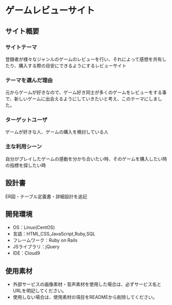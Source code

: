 # ゲームレビューサイト

## サイト概要
### サイトテーマ
登録者が様々なジャンルのゲームのレビューを行い、それによって感想を共有したり、購入する際の目安にできるようにするレビューサイト

### テーマを選んだ理由
元からゲームが好きなので、ゲーム好き同士が多くのゲームをレビューをする事で、新しいゲームに出会えるようにしていきたいと考え、このテーマにしました。

### ターゲットユーザ
ゲームが好きな人、ゲームの購入を検討している人

### 主な利用シーン
自分がプレイしたゲームの感動を分かち合いたい時、そのゲームを購入したい時の指標を探したい時

## 設計書
ER図・テーブル定義書・詳細設計を追記

## 開発環境
- OS：Linux(CentOS)
- 言語：HTML,CSS,JavaScript,Ruby,SQL
- フレームワーク：Ruby on Rails
- JSライブラリ：jQuery
- IDE：Cloud9

## 使用素材
- 外部サービスの画像素材・音声素材を使用した場合は、必ずサービス名とURLを明記してください。
- 使用しない場合は、使用素材の項目をREADMEから削除してください。
